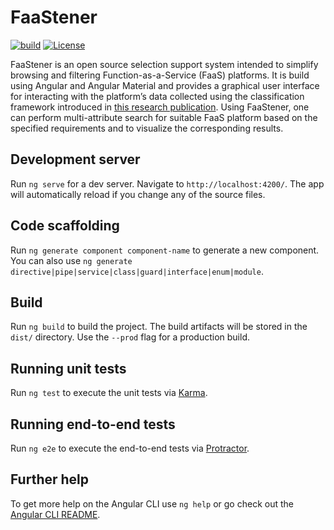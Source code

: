 # FaaStener
[![build](https://github.com/faastener/faastener/actions/workflows/build.yml/badge.svg)](https://github.com/faastener/faastener/actions/workflows/build.yml)
[![License](https://img.shields.io/badge/License-Apache%202.0-blue.svg)](https://opensource.org/licenses/Apache-2.0)

FaaStener is an open source selection support system intended to simplify browsing and filtering Function-as-a-Service (FaaS) platforms.
It is build using Angular and Angular Material and provides a graphical user interface for interacting with the platform’s data collected using the classification framework introduced in [this research publication](https://www.sciencedirect.com/science/article/pii/S0164121221000030).
Using FaaStener, one can perform multi-attribute search for suitable FaaS platform based on the specified requirements and to visualize the corresponding results.

## Development server

Run `ng serve` for a dev server. Navigate to `http://localhost:4200/`. The app will automatically reload if you change any of the source files.

## Code scaffolding

Run `ng generate component component-name` to generate a new component. You can also use `ng generate directive|pipe|service|class|guard|interface|enum|module`.

## Build

Run `ng build` to build the project. The build artifacts will be stored in the `dist/` directory. Use the `--prod` flag for a production build.

## Running unit tests

Run `ng test` to execute the unit tests via [Karma](https://karma-runner.github.io).

## Running end-to-end tests

Run `ng e2e` to execute the end-to-end tests via [Protractor](http://www.protractortest.org/).

## Further help

To get more help on the Angular CLI use `ng help` or go check out the [Angular CLI README](https://github.com/angular/angular-cli/blob/master/README.md).
